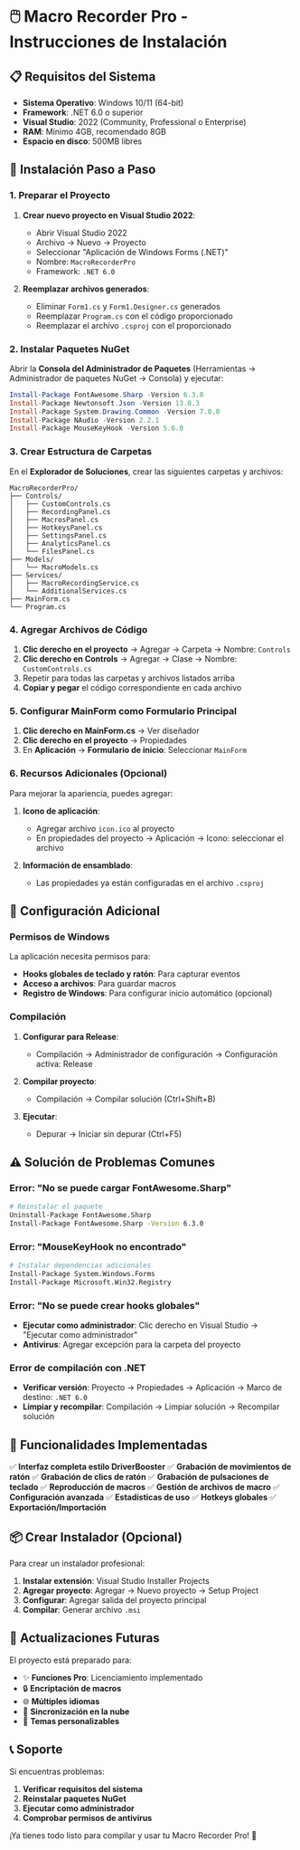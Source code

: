 # 🖱️ Macro Recorder Pro - Instrucciones de Instalación

## 📋 Requisitos del Sistema

- **Sistema Operativo**: Windows 10/11 (64-bit)
- **Framework**: .NET 6.0 o superior
- **Visual Studio**: 2022 (Community, Professional o Enterprise)
- **RAM**: Mínimo 4GB, recomendado 8GB
- **Espacio en disco**: 500MB libres

## 🚀 Instalación Paso a Paso

### 1. Preparar el Proyecto

1. **Crear nuevo proyecto en Visual Studio 2022**:
   - Abrir Visual Studio 2022
   - Archivo → Nuevo → Proyecto
   - Seleccionar "Aplicación de Windows Forms (.NET)"
   - Nombre: `MacroRecorderPro`
   - Framework: `.NET 6.0`

2. **Reemplazar archivos generados**:
   - Eliminar `Form1.cs` y `Form1.Designer.cs` generados
   - Reemplazar `Program.cs` con el código proporcionado
   - Reemplazar el archivo `.csproj` con el proporcionado

### 2. Instalar Paquetes NuGet

Abrir la **Consola del Administrador de Paquetes** (Herramientas → Administrador de paquetes NuGet → Consola) y ejecutar:

```powershell
Install-Package FontAwesome.Sharp -Version 6.3.0
Install-Package Newtonsoft.Json -Version 13.0.3
Install-Package System.Drawing.Common -Version 7.0.0
Install-Package NAudio -Version 2.2.1
Install-Package MouseKeyHook -Version 5.6.0
```

### 3. Crear Estructura de Carpetas

En el **Explorador de Soluciones**, crear las siguientes carpetas y archivos:

```
MacroRecorderPro/
├── Controls/
│   ├── CustomControls.cs
│   ├── RecordingPanel.cs
│   ├── MacrosPanel.cs
│   ├── HotkeysPanel.cs
│   ├── SettingsPanel.cs
│   ├── AnalyticsPanel.cs
│   └── FilesPanel.cs
├── Models/
│   └── MacroModels.cs
├── Services/
│   ├── MacroRecordingService.cs
│   └── AdditionalServices.cs
├── MainForm.cs
└── Program.cs
```

### 4. Agregar Archivos de Código

1. **Clic derecho en el proyecto** → Agregar → Carpeta → Nombre: `Controls`
2. **Clic derecho en Controls** → Agregar → Clase → Nombre: `CustomControls.cs`
3. Repetir para todas las carpetas y archivos listados arriba
4. **Copiar y pegar** el código correspondiente en cada archivo

### 5. Configurar MainForm como Formulario Principal

1. **Clic derecho en MainForm.cs** → Ver diseñador
2. **Clic derecho en el proyecto** → Propiedades
3. En **Aplicación** → **Formulario de inicio**: Seleccionar `MainForm`

### 6. Recursos Adicionales (Opcional)

Para mejorar la apariencia, puedes agregar:

1. **Icono de aplicación**:
   - Agregar archivo `icon.ico` al proyecto
   - En propiedades del proyecto → Aplicación → Icono: seleccionar el archivo

2. **Información de ensamblado**:
   - Las propiedades ya están configuradas en el archivo `.csproj`

## 🔧 Configuración Adicional

### Permisos de Windows

La aplicación necesita permisos para:
- **Hooks globales de teclado y ratón**: Para capturar eventos
- **Acceso a archivos**: Para guardar macros
- **Registro de Windows**: Para configurar inicio automático (opcional)

### Compilación

1. **Configurar para Release**:
   - Compilación → Administrador de configuración → Configuración activa: Release

2. **Compilar proyecto**:
   - Compilación → Compilar solución (Ctrl+Shift+B)

3. **Ejecutar**:
   - Depurar → Iniciar sin depurar (Ctrl+F5)

## ⚠️ Solución de Problemas Comunes

### Error: "No se puede cargar FontAwesome.Sharp"
```bash
# Reinstalar el paquete
Uninstall-Package FontAwesome.Sharp
Install-Package FontAwesome.Sharp -Version 6.3.0
```

### Error: "MouseKeyHook no encontrado"
```bash
# Instalar dependencias adicionales
Install-Package System.Windows.Forms
Install-Package Microsoft.Win32.Registry
```

### Error: "No se puede crear hooks globales"
- **Ejecutar como administrador**: Clic derecho en Visual Studio → "Ejecutar como administrador"
- **Antivirus**: Agregar excepción para la carpeta del proyecto

### Error de compilación con .NET
- **Verificar versión**: Proyecto → Propiedades → Aplicación → Marco de destino: `.NET 6.0`
- **Limpiar y recompilar**: Compilación → Limpiar solución → Recompilar solución

## 🎯 Funcionalidades Implementadas

✅ **Interfaz completa estilo DriverBooster**
✅ **Grabación de movimientos de ratón**
✅ **Grabación de clics de ratón**
✅ **Grabación de pulsaciones de teclado**
✅ **Reproducción de macros**
✅ **Gestión de archivos de macro**
✅ **Configuración avanzada**
✅ **Estadísticas de uso**
✅ **Hotkeys globales**
✅ **Exportación/Importación**

## 📦 Crear Instalador (Opcional)

Para crear un instalador profesional:

1. **Instalar extensión**: Visual Studio Installer Projects
2. **Agregar proyecto**: Agregar → Nuevo proyecto → Setup Project
3. **Configurar**: Agregar salida del proyecto principal
4. **Compilar**: Generar archivo `.msi`

## 🔄 Actualizaciones Futuras

El proyecto está preparado para:
- ✨ **Funciones Pro**: Licenciamiento implementado
- 🔒 **Encriptación de macros**
- 🌐 **Múltiples idiomas**
- 📱 **Sincronización en la nube**
- 🎨 **Temas personalizables**

## 📞 Soporte

Si encuentras problemas:
1. **Verificar requisitos del sistema**
2. **Reinstalar paquetes NuGet**
3. **Ejecutar como administrador**
4. **Comprobar permisos de antivirus**

¡Ya tienes todo listo para compilar y usar tu Macro Recorder Pro! 🎉